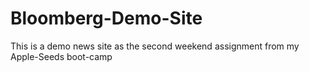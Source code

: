 # Bloomberg-Demo-Site
This is a demo news site as the second weekend assignment from my Apple-Seeds boot-camp 
